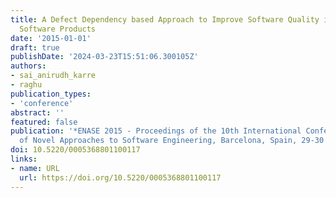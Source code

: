 ```yaml
---
title: A Defect Dependency based Approach to Improve Software Quality in Integrated
  Software Products
date: '2015-01-01'
draft: true
publishDate: '2024-03-23T15:51:06.300105Z'
authors:
- sai_anirudh_karre
- raghu
publication_types:
- 'conference'
abstract: ''
featured: false
publication: '*ENASE 2015 - Proceedings of the 10th International Conference on Evaluation
  of Novel Approaches to Software Engineering, Barcelona, Spain, 29-30 April, 2015*'
doi: 10.5220/0005368801100117
links:
- name: URL
  url: https://doi.org/10.5220/0005368801100117
---
```


